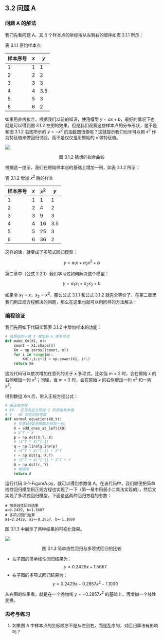 ## 3.2 问题 A

### 问题 A 的解法

我们先看问题 A，其 6 个样本点的坐标按从左到右的顺序如表 3.1.1 所示：

表 3.1.1 原始样本点

|样本序号|$x$|$y$|
|--|--|--|
|1|1|1|
|2|2|2|
|3|3|3|
|4|4|3.5|
|5|5|3|
|6|6|2|

如果用直线拟合，根据我们以前的知识，使用模型 $y=ax+b$，最好的情况下也就是可以得到图 3.1.2 左图的效果。但是我们观察这些样本点的分布形状，是不是和图 3.1.2 右图所示的 $y=-x^2$ 的函数图很像呢？这就提示我们也许可以用 $x^2$ 作为特征值来做回归试验，而不是仅仅是用原始的 $x$ 做特征值。

![](./images/3-1-2.png)
<center>图 3.1.2 猜想的拟合曲线</center>

根据这一提示，我们在原始样本点的基础上增加一列，如表 3.1.2 所示：

表 3.1.2 增加 $x^2$ 后的样本

|样本序号|$x$|$x^2$|$y$|
|--|--|--|--|
|1|1|1|1|
|2|2|4|2|
|3|3|9|3|
|4|4|16|3.5|
|5|5|25|3|
|6|6|36|2|

这样的话，就变成了多项式回归模型：

$$
y = a_1 x + a_2 x^2 + b \tag{3.1.1}
$$

第二章中（公式 2.2.1）我们学习过如何解决这个模型：

$$
y = a_1 x_1 + a_2 x_2 + b \tag{3.1.2}
$$

如果令 $x_1=x，x_2=x^2$，那么公式 3.1.1 和公式 3.1.2 就完全等价了。在第二章里我们用正规方程解决的问题，那么在这里也就可以用同样的方法解决！

### 编程验证

我们先用如下代码实现表 3.1.2 中增加样本的功能：

```Python
# 给原始的一维 X 增加到 m 维多项式
def make_Xm(X1, m):
    count = X1.shape[0]
    Xm = np.zeros((count, m))
    for i in range(m):
        Xm[:,i:i+1] = np.power(X1, i+1)
    return Xm
```
这段代码可以依次增加任意列的关于 $x$ 多项式，比如当 m = 2 时，会在原始 $x$ 的右侧增加一列 $x^2$；同理，当 m = 3 时，会在原始 $x$ 的右侧增加一列 $x^2$ 和一列 $x^3$。

得到数组 Xm 后，带入正规方程公式：
```Python
# 解正规方程
# X0 - 还没有在左侧加 1 的原始样本值
# Y - X0 对应的标签值
def normal_equation(X0,Y):
    # 在原始的X矩阵最左侧加一列1
    X = add_ones_at_left(X0)
    # X^T * X
    p = np.dot(X.T, X)
    # (X^T * X)^{-1}
    q = np.linalg.inv(p)
    # (X^T * X)^{-1} * X^T
    r = np.dot(q, X.T)
    # (X^T * X)^{-1} * X^T * Y
    A = np.dot(r, Y)
    # 按顺序
    return A
```

运行代码 3-1-FigureA.py，就可以得到参数值 A。在该代码中，我们顺便把简单线性回归模型用正规方程也实现了一下（第一章中用最小二乘法实现的），然后又实现了多项式回归模型，下面是这两种回归方程的参数：

```
# 简单线性回归结果
a=0.2429, b=1.5667
# 多项式回归结果
a1=2.2429, a2=-0.2857, b=-1.1000
```

图 3.1.3 中展示了两种结果的可视化效果。

![](./images/3-1-3.png)
<center>图 3.1.3 简单线性回归与多项式回归的比较</center>

- 左子图的简单线性回归结果为： 
$$
y = 0.2429x+1.5667  \tag{3.1.3}
$$
- 右子图的多项式回归结果为： 
$$
y = 0.2429x-0.2857x^2 - 1.1000  \tag{3.1.4}
$$

从右图的结果看，就是在一个抛物线 $y=-0.2857x^2$ 的基础上，再增加一个线性变换。

### 思考与练习

1. 如果图 A 中样本点的坐标顺序不是从左到右，而是乱序的，对回归算法有影响吗？
